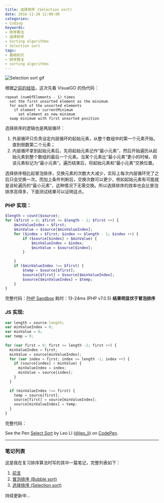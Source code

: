 ```yaml
---
title: 选择排序 (Selection sort)
date: 2016-11-28 12:00:00
categories:
- Coding
keywords:
- 排序算法
- 选择排序
- Sorting algorithms
- Selection sort
tags: 
- 基础知识
- 排序算法
- sorting algorithms
---
```


<img src="http://res.cloudinary.com/dvlfojetn/image/upload/v1481068456/xiaojieli.com/posts/SelectionSortGif.gif" alt="Selection sort gif" style="max-hight:300px;max-width:300px;">

根据[之前的经验](/coding/冒泡排序/)，这次先看 VisualGO 的伪代码：

```
repeat (numOfElements - 1) times
  set the first unsorted element as the minimum
  for each of the unsorted elements
    if element < currentMinimum
      set element as new minimum
  swap minimum with first unsorted position
```

选择排序的逻辑也是两层循环：

1. 外层循环只负责设定内层循环的起始元素，从整个数组中的第一个元素开始，直到倒数第二个元素；
2. 内层循环拿到起始元素后，先将起始元素记作“最小元素”，然后开始遍历从起始元素到整个数组的最后一个元素。当某个元素比“最小元素”更小的时候，将该元素标记为“最小元素”。遍历结束后，将起始元素和“最小元素”交换位置。

选择排序相比起冒泡排序，交换元素的次数大大减少，实际上每次内层循环完了之后只会交换一次。而加上条件判断后，交换次数可以更少，例如起始元素有可能就是该轮遍历的“最小元素”，这种情况下无需交换。所以选择排序的效率也会比冒泡排序高得多，下面测试结果可以证明这点。

<!-- more -->

### PHP 实现：

```php
$length = count($source);
for ($first = 0; $first <= $length - 2; $first ++) {
    $minValueIndex = $first;
    $minValue = $source[$minValueIndex];
    for ($index = $first; $index <= $length - 1; $index ++) {
        if ($source[$index] < $minValue) {
            $minValueIndex = $index;
            $minValue = $source[$index];
        }
        
    }
    if ($minValueIndex !== $first) {
        $temp = $source[$first];
        $source[$first] = $source[$minValueIndex];
        $source[$minValueIndex] = $temp;
    }
}
```

完整代码：[PHP Sandbox](http://sandbox.onlinephpfunctions.com/code/5ec199a94af65988c49748d2c1e5d9e17e24cc86)
耗时：13-24ms (PHP v7.0.5) **结果明显优于冒泡排序**

### JS 实现:

```js
var length = source.length;
var minValueIndex = 0;
var minValue = 0;
var temp = 0;
  
for (var first = 0; first <= length -2; first ++) {
  minValueIndex = first;
  minValue = source[minValueIndex];
  for (var index = first; index <= length -1; index ++) {
    if (source[index] < minValue) {
      minValueIndex = index;
      minValue = source[index];
    }
  }
  
  if (minValueIndex !== first) {
    temp = source[first];
    source[first] = source[minValueIndex];
    source[minValueIndex] = temp;
  }
}
```

完整代码：

<p data-height="265" data-theme-id="light" data-slug-hash="aBVOQo" data-default-tab="result" data-user="leo_li" data-embed-version="2" data-pen-title="Select Sort" class="codepen">See the Pen <a href="http://codepen.io/leo_li/pen/aBVOQo/">Select Sort</a> by Leo LI (<a href="http://codepen.io/leo_li">@leo_li</a>) on <a href="http://codepen.io">CodePen</a>.</p>
<script async src="https://production-assets.codepen.io/assets/embed/ei.js"></script>

--- 

### 笔记列表

这是我在复习排序算法时写的其中一篇笔记，完整列表如下：

1. [前言](/coding/sorting-algorithm-revision-notes/)
2. [冒泡排序 (Bubble sort)](/coding/sorting-algorithm-revision-notes-bubble-sort/)
3. [选择排序 (Selection sort)](/coding/sorting-algorithm-revision-notes-selection-sort/)

持续更新中...


